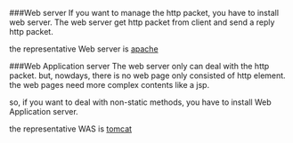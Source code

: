 ###Web server
If you want to manage the http packet, you have to install web server. The web server get http packet from client and send a reply http packet.

the representative Web server is [apache](https://www.apache.org/)

###Web Application server
The web server only can deal with the http packet. but, nowdays, there is no web page only consisted of http element. the web pages need more complex contents like a jsp.

so, if you want to deal with non-static methods, you have to install Web Application server.

the representative WAS is [tomcat](http://tomcat.apache.org/)
